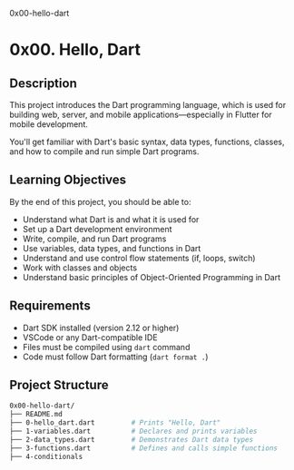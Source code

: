 0x00-hello-dart

# 0x00. Hello, Dart

## Description

This project introduces the Dart programming language, which is used for building web, server, and mobile applications—especially in Flutter for mobile development.

You'll get familiar with Dart's basic syntax, data types, functions, classes, and how to compile and run simple Dart programs.

## Learning Objectives

By the end of this project, you should be able to:

- Understand what Dart is and what it is used for
- Set up a Dart development environment
- Write, compile, and run Dart programs
- Use variables, data types, and functions in Dart
- Understand and use control flow statements (if, loops, switch)
- Work with classes and objects
- Understand basic principles of Object-Oriented Programming in Dart

## Requirements

- Dart SDK installed (version 2.12 or higher)
- VSCode or any Dart-compatible IDE
- Files must be compiled using `dart` command
- Code must follow Dart formatting (`dart format .`)

## Project Structure

```bash
0x00-hello-dart/
├── README.md
├── 0-hello_dart.dart         # Prints "Hello, Dart"
├── 1-variables.dart          # Declares and prints variables
├── 2-data_types.dart         # Demonstrates Dart data types
├── 3-functions.dart          # Defines and calls simple functions
├── 4-conditionals
